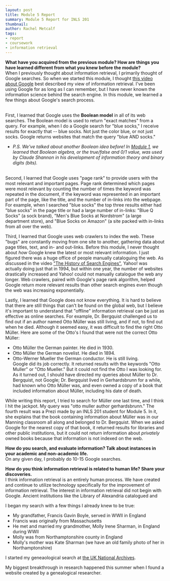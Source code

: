 ```yaml
---
layout: post
title: Module 5 Report
summary: Module 5 Report for INLS 201
thumbnail: 
author:	Rachel Metcalf
tags:
- report
- coursework
- information retrieval
---
```

<strong>What have you acquired from the previous module? How are things you have learned different from what you knew before the module?</strong><br>
When I previously thought about information retrieval, I primarily thought of Google searches. So when we started this module, I thought <a href="https://youtu.be/mTBShTwCnD4">this video about Google</a> best described my view of information retrieval. I've been using Google for as long as I can remember, but I have never known the information science behind the search engine. In this module, we learned a few things about Google's search process.<br><br>

First, I learned that Google uses the <strong>Boolean model</strong> in all of its web searches. The Boolean model is used to return "exact matches" from a query. For example, when I do a Google search for "blue socks," I receive results for exactly that -- blue socks. Not just the color blue, or not just socks. Google returns websites that match the query "blue AND socks."<br>

* <em>P.S. We've talked about another Boolean idea before! In <a href="http://rcmetcalf.github.io/2015/09/03/module-1-report/">Module 1</a>, we learned that Boolean algebra, or the true/false and 0/1 value, was used by Claude Shannon in his development of information theory and binary digits (bits).</em>
<br><br>

Second, I learned that Google uses "page rank" to provide users with the most relevant and important pages. Page rank determined which pages were most relevant by counting the number of times the keyword was repeated in the document, if the keyword was represented in an important part of the page, like the title, and the number of in-links into the webpage. For example, when I searched "blue socks" the top three results either had "blue socks" in the page title or had a large number of in-links: "Blue Q Socks" (a sock brand), "Men's Blue Socks at Nordstrom" (a large department store), and "Blue Socks on Amazon" (a site packed with in-links from all over the web). 

Third, I learned that Google uses web crawlers to index the web. These "bugs" are constantly moving from one site to another, gathering data about page titles, text, and in- and out-links. Before this module, I never thought about <em>how</em> Google knew the latest or most relevant information. I just figured there was a huge office of people manually cataloguing the web. As discussed in the video <a href="https://youtu.be/VWQ34lEsd0c">"The History of Search Engines"</a>, Yahoo! was actually doing just that in 1994, but within one year, the number of websites drastically increased and Yahoo! could not manually catalogue the web any longer. Web crawlers, paired with Google's page rank algorithm, helped Google return more relevant results than other search engines even though the web was increasing exponentially. 

Lastly, I learned that Google does not know everything. It is hard to believe that there are still things that can't be found on the global web, but I believe it's important to understand that "offline" information retrieval can be just as effective as online searches. For example, Dr. Bergquist challenged us to find out if an author named Otto Müller was still living, and if not, to find out when he died. Although it seemed easy, it was difficult to find the right Otto Müller. Here are some of the Otto's I found that were not the correct Otto Müller:<br>
* Otto Müller the German painter. He died in 1930.<br>
* Otto Müller the German novelist. He died in 1894.<br>
* Otto-Werner Mueller the German conductor. He is still living.<br>
Google did its job correctly. It returned results with the keywords "Otto Muller" or "Otto Mueller." But it could not find the Otto I was looking for. As it turned out, I should have directed my queries about Müller to Dr. Bergquist, not Google; Dr. Bergquist lived in Gerhardsbrunn for a while, had known who Otto Müller was, and even owned a copy of a book that included information about Müller, including his date of death.

While writing this report, I tried to search for Müller one last time, and I think I hit the jackpot. My query was "otto muller author gerhardsbrunn." The fourth result was a Prezi made by an INLS 201 student for Module 5. In it, she explains that the book containing information about Müller was in our Manning classroom all along and belonged to Dr. Bergquist. When we asked Google for the nearest copy of that book, it returned results for libraries and other public institutions, but it could not return information about <em>privately</em> owned books because that information is not indexed on the web.



<strong>How do you search, and evaluate information? Talk about instances in your academic and non-academic life.</strong><br>
On any given day, I probably do 10-15 Google searches. 


<strong>How do you think information retrieval is related to human life? Share your discoveries.</strong><br>
I think information retrieval is an entirely human process. We have created and continue to utilize technology specifically for the improvement of information retrieval. The interest in information retrieval did not begin with Google. Ancient institutions like the Library of Alexandria catalogued and 


I began my search with a few things I already knew to be true:<br>
* My grandfather, Francis Gavin Boyle, served in WWII in England<br>
* Francis was originally from Massachusetts<br>
* He met and married my grandmother, Molly Irene Sharman, in England during WWII<br>
* Molly was from Northamptonshire county in England<br>
* Molly's mother was Kate Sharman (we have an old family photo of her in Northamptonshire)<br>

I started my geneaological search at <a href="http://www.nationalarchives.gov.uk/">the UK National Archives</a>. 

My biggest breakthrough in research happened this summer when I found a website created by a genealogical researcher.
